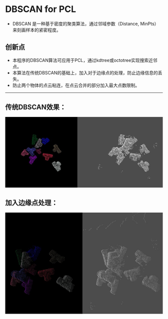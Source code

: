 # DBSCAN for PCL

- DBSCAN 是一种基于密度的聚类算法，通过邻域参数（Distance, MinPts）来刻画样本的紧密程度。
## 创新点
- 本程序的DBSCAN算法可应用于PCL，通过kdtree或octotree实现搜索近邻点。
- 本算法在传统DBSCAN的基础上，加入对于边缘点的处理，防止边缘信息的丢失。
- 防止两个物体的点云粘连，在点云合并的部分加入最大点数限制。
---
## 传统DBSCAN效果：
![img](./traditional.jpg)
## 加入边缘点处理：
![img](./update.jpg)